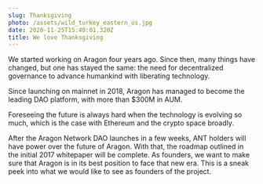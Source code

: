 ```yaml
---
slug: Thanksgiving
photo: /assets/wild_turkey_eastern_us.jpg
date: 2020-11-25T15:40:01.320Z
title: We love Thanksgiving
---
```


We started working on Aragon four years ago. Since then, many things have changed, but one has stayed the same: the need for decentralized governance to advance humankind with liberating technology.

Since launching on mainnet in 2018, Aragon has managed to become the leading DAO platform, with more than $300M in AUM.

Foreseeing the future is always hard when the technology is evolving so much, which is the case with Ethereum and the crypto space broadly.

After the Aragon Network DAO launches in a few weeks, ANT holders will have power over the future of Aragon. With that, the roadmap outlined in the initial 2017 whitepaper will be complete. As founders, we want to make sure that Aragon is in its best position to face that new era. This is a sneak peek into what we would like to see as founders of the project.


